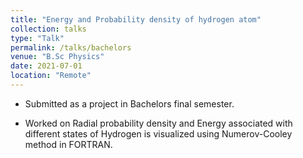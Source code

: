 ```yaml
---
title: "Energy and Probability density of hydrogen atom"
collection: talks
type: "Talk"
permalink: /talks/bachelors
venue: "B.Sc Physics"
date: 2021-07-01
location: "Remote"
---
```

* Submitted as a project in Bachelors final semester.

* Worked on Radial probability density and Energy associated with different states of Hydrogen is visualized using Numerov-Cooley method in FORTRAN.
